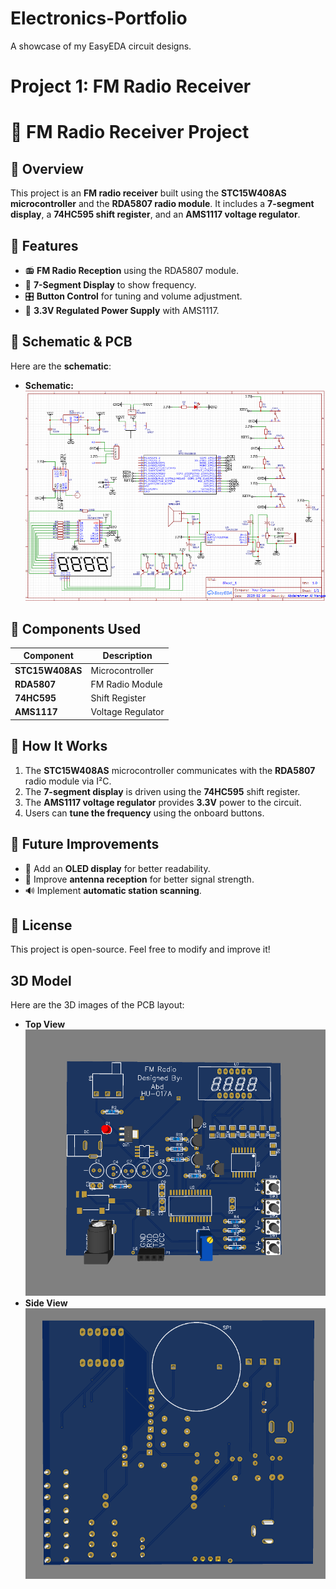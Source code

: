 # Electronics-Portfolio
A showcase of my EasyEDA circuit designs.
# Project 1: FM Radio Receiver
# 📡 FM Radio Receiver Project

## 🔹 Overview
This project is an **FM radio receiver** built using the **STC15W408AS microcontroller** and the **RDA5807 radio module**. It includes a **7-segment display**, a **74HC595 shift register**, and an **AMS1117 voltage regulator**.

## 🔹 Features
- 📻 **FM Radio Reception** using the RDA5807 module.  
- 🔢 **7-Segment Display** to show frequency.  
- 🎛️ **Button Control** for tuning and volume adjustment.  
- 🔋 **3.3V Regulated Power Supply** with AMS1117.  

## 🔹 Schematic & PCB
Here are the **schematic**:

- **Schematic:**  
  ![Schematic](Project1/Images/RF_Schematic.PNG)  

## 🔹 Components Used
| Component | Description |
|-----------|------------|
| **STC15W408AS** | Microcontroller |
| **RDA5807** | FM Radio Module |
| **74HC595** | Shift Register |
| **AMS1117** | Voltage Regulator |

## 🔹 How It Works
1. The **STC15W408AS** microcontroller communicates with the **RDA5807** radio module via I²C.  
2. The **7-segment display** is driven using the **74HC595** shift register.  
3. The **AMS1117 voltage regulator** provides **3.3V** power to the circuit.  
4. Users can **tune the frequency** using the onboard buttons.  

## 🔹 Future Improvements
- 🔧 Add an **OLED display** for better readability.  
- 📶 Improve **antenna reception** for better signal strength.  
- 🔊 Implement **automatic station scanning**.  

## 🔹 License
This project is open-source. Feel free to modify and improve it!  

## 3D Model  
Here are the 3D images of the PCB layout:  

- **Top View**  
  ![Top View](Project1/Images/RF_Radio_Top.PNG)  
- **Side View**  
  ![Side View](Project1/Images/RF_Radio_side.PNG)  
